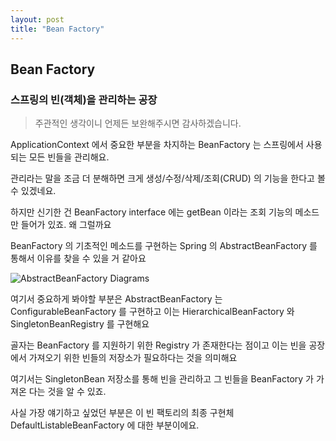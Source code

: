 ```yaml
---
layout: post
title: "Bean Factory"
---
```


## Bean Factory

### 스프링의 빈(객체)을 관리하는 공장

> 주관적인 생각이니 언제든 보완해주시면 감사하겠습니다.

ApplicationContext 에서 중요한 부분을 차지하는 BeanFactory 는 스프링에서 사용되는 모든 빈들을 관리해요.

관리라는 말을 조금 더 분해하면 크게 생성/수정/삭제/조회(CRUD) 의 기능을 한다고 볼 수 있겠네요.

하지만 신기한 건 BeanFactory interface 에는 getBean 이라는 조회 기능의 메소드만 들어가 있죠. 왜 그럴까요

BeanFactory 의 기초적인 메소드를 구현하는 Spring 의 AbstractBeanFactory 를 통해서 이유를 찾을 수 있을 거 같아요

![AbstractBeanFactory Diagrams](https://raw.githubusercontent.com/YounHyunJun/YounHyunJun.github.io/master/img/AbstractBeanFactory_Digagram.PNG)

여기서 중요하게 봐야할 부분은 AbstractBeanFactory 는 ConfigurableBeanFactory 를 구현하고 이는 HierarchicalBeanFactory 와 SingletonBeanRegistry 를 구현해요

골자는 BeanFactory 를 지원하기 위한 Registry 가 존재한다는 점이고 이는 빈을 공장에서 가져오기 위한 빈들의 저장소가 필요하다는 것을 의미해요  

여기서는 SingletonBean 저장소를 통해 빈을 관리하고 그 빈들을 BeanFactory 가 가져온 다는 것을 알 수 있죠.

사실 가장 얘기하고 싶었던 부분은 이 빈 팩토리의 최종 구현체 DefaultListableBeanFactory 에 대한 부분이에요.